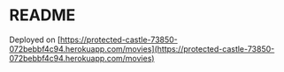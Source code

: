 # README

Deployed on [https://protected-castle-73850-072bebbf4c94.herokuapp.com/movies](https://protected-castle-73850-072bebbf4c94.herokuapp.com/movies)
